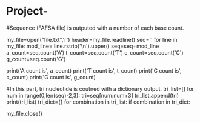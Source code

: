 # Project-
#Sequence (FAFSA file) is outputed with a number of each base count. 

my_file=open("file.txt",'r')
header=my_file.readline()
seq=''
for line in my_file:
    mod_line= line.rstrip('\n').upper()
    seq=seq+mod_line
a_count=seq.count('A')
t_count=seq.count('T')
c_count=seq.count('C')
g_count=seq.count('G')

print('A count is', a_count)
print('T count is', t_count)
print('C count is', c_count)
print('G count is', g_count)


#In this part, tri nucleotide is coutned with a dictionary output. 
tri_list=[]
for num in range(0,len(seq)-2,3):
    tri=seq[num:num+3]
    tri_list.append(tri)
print(tri_list)
tri_dict={}
for combination in tri_list:
    if combination in tri_dict:

my_file.close()
